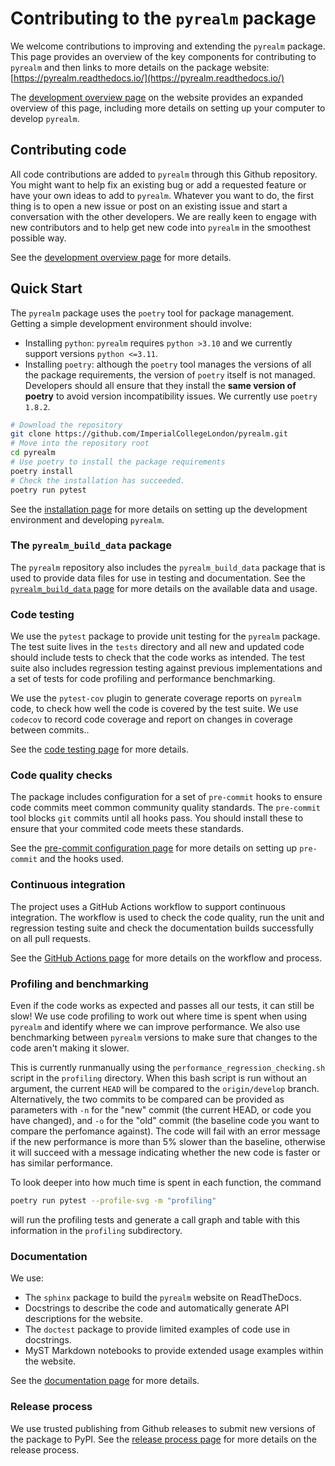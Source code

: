 # Contributing to the `pyrealm` package

We welcome contributions to improving and extending the `pyrealm` package. This page
provides an overview of the key components for contributing to `pyrealm` and then links
to more details on the package website:
[https://pyrealm.readthedocs.io/](https://pyrealm.readthedocs.io/)

The [development overview
page](https://pyrealm.readthedocs.io/en/latest/development/overview.html) on the website
provides an expanded overview of this page, including more details on setting up your
computer to develop `pyrealm`.

## Contributing code

All code contributions are added to `pyrealm` through this Github repository. You might
want to help fix an existing bug or add a requested feature or have your own ideas to
add to `pyrealm`. Whatever you want to do, the first thing is to open a new issue or
post on an existing issue and start a conversation with the other developers. We are
really keen to engage with new contributors and to help get new code into `pyrealm` in
the smoothest possible way.

See the [development overview
page](https://pyrealm.readthedocs.io/en/latest/development/overview.html#contributing-code)
for more details.

## Quick Start

The `pyrealm` package uses the `poetry` tool for package management. Getting a simple
development environment should involve:

* Installing `python`: `pyrealm` requires `python >3.10` and we currently support
  versions `python <=3.11`.
* Installing `poetry`: although the `poetry` tool manages the versions of all the
  package requirements, the version of `poetry` itself is not managed. Developers should
  all ensure that they install the **same version of poetry** to avoid version
  incompatibility issues. We currently use `poetry 1.8.2`.

```sh
# Download the repository
git clone https://github.com/ImperialCollegeLondon/pyrealm.git
# Move into the repository root
cd pyrealm
# Use poetry to install the package requirements
poetry install
# Check the installation has succeeded.
poetry run pytest
```

See the [installation
page](https://pyrealm.readthedocs.io/en/latest/development/overview.html) for more
details on setting up the development environment and developing `pyrealm`.

### The `pyrealm_build_data` package

The `pyrealm` repository also includes the `pyrealm_build_data` package that is used to
provide data files for use in testing and documentation. See the [`pyrealm_build_data`
page](docs/source/development/pyrealm_build_data.md) for more details on the available
data and usage.

### Code testing

We use the `pytest` package to provide unit testing for the `pyrealm` package. The test
suite lives in the `tests` directory and all new and updated code should include tests
to check that the code works as intended. The test suite also includes regression
testing against previous implementations and a set of tests for code profiling and
performance benchmarking.

We use the `pytest-cov` plugin to generate coverage reports on `pyrealm` code, to check
how well the code is covered by the test suite. We use `codecov` to record code coverage
and report on changes in coverage between commits..

See the [code testing
page](https://pyrealm.readthedocs.io/en/latest/development/code_testing.md) for more
details.

### Code quality checks

The package includes configuration for a set of `pre-commit` hooks to ensure code
commits meet common community quality standards. The `pre-commit` tool blocks `git`
commits until all hooks pass. You should install these to ensure that your commited code
meets these standards.

See the [pre-commit configuration
page](https://pyrealm.readthedocs.io/en/latest/development/code_qa_and_typing.md) for
more details on setting up `pre-commit` and the hooks used.

### Continuous integration

The project uses a GitHub Actions workflow to support continuous integration. The
workflow is used to check the code quality, run the unit and regression testing suite
and check the documentation builds successfully on all pull requests.

See the [GitHub Actions
page](https://pyrealm.readthedocs.io/en/latest/development/github_actions.md) for more
details on the workflow and process.

### Profiling and benchmarking

Even if the code works as expected and passes all our tests, it can still be slow! We
use code profiling to work out where time is spent when using `pyrealm` and identify
where we can improve performance. We also use benchmarking between `pyrealm` versions to
make sure that changes to the code aren't making it slower.

This is currently runmanually using the `performance_regression_checking.sh` script in
the `profiling` directory. When this bash script is run without an argument, the current
`HEAD` will be compared to the `origin/develop` branch. Alternatively, the two commits
to be compared can be provided as parameters with `-n` for the "new" commit (the current
HEAD, or code you have changed), and `-o` for the "old" commit (the baseline code you
want to compare the perfomance against). The code will fail with an error message if the
new performance is more than 5% slower than the baseline, otherwise it will succeed with
a message indicating whether the new code is faster or has similar performance.

To look deeper into how much time is spent in each function, the command
```bash
poetry run pytest --profile-svg -m "profiling"
```

will run the profiling tests and generate a call graph and table with this information in
the `profiling` subdirectory.

### Documentation

We use:

* The `sphinx` package to build the `pyrealm` website on ReadTheDocs.
* Docstrings to describe the code and automatically generate API descriptions for the
  website.
* The `doctest` package to provide limited examples of code use in docstrings.
* MyST Markdown notebooks to provide extended usage examples within the website.

See the [documentation
page](https://pyrealm.readthedocs.io/en/latest/development/documentation.md) for more
details.

### Release process

We use trusted publishing from Github releases to submit new versions of the package to
PyPI. See the [release process
page](https://pyrealm.readthedocs.io/en/latest/development/release_process.md) for more
details on the release process.
